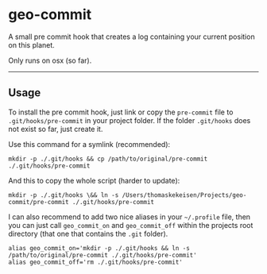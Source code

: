 # geo-commit

A small pre commit hook that creates a log 
containing your current position on this planet.

Only runs on osx (so far).

---

## Usage

To install the pre commit hook, just link or copy the `pre-commit` file to 
`.git/hooks/pre-commit` in your project folder. If the folder `.git/hooks` 
does not exist so far, just create it.

Use this command for a symlink (recommended):

    mkdir -p ./.git/hooks && cp /path/to/original/pre-commit ./.git/hooks/pre-commit

And this to copy the whole script (harder to update):

    mkdir -p ./.git/hooks \&& ln -s /Users/thomaskekeisen/Projects/geo-commit/pre-commit ./.git/hooks/pre-commit
    
I can also recommend to add two nice aliases in your `~/.profile` file, 
then you can just call `geo_commit_on` and `geo_commit_off` within the projects
root directory (that one that contains the `.git` folder).
     
    alias geo_commit_on='mkdir -p ./.git/hooks && ln -s /path/to/original/pre-commit ./.git/hooks/pre-commit'
    alias geo_commit_off='rm ./.git/hooks/pre-commit'